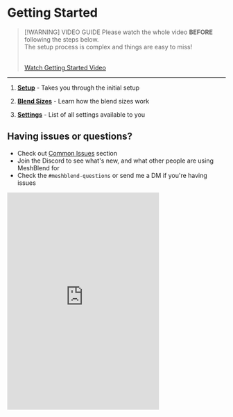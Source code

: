 # Getting Started

> [!WARNING] VIDEO GUIDE
> Please watch the whole video **BEFORE** following the steps below. 
> <br>
> The setup process is complex and things are easy to miss!
> <br>
> <br>
> 
> <a href="https://www.youtube.com/watch?v=C8bxiYUE8TE&embeds_referring_euri=https%3A%2F%2Fmeshblend.lervik.com%2F" target="_blank" class="fabLink">Watch Getting Started Video</a>

---

1. **[Setup](<Setup.md>)** - Takes you through the initial setup

3. **[Blend Sizes](<Blend Sizes.md>)** - Learn how the blend sizes work

4. **[Settings](<Settings.md>)** - List of all settings available to you

## Having issues or questions?

- Check out [Common Issues](<../Knowledgebase/Common Issues.md>) section
- Join the Discord to see what's new, and what other people are using MeshBlend for
- Check the `#meshblend-questions` or send me a DM if you're having issues

<iframe src="https://discord.com/widget?id=1279047221362294964&theme=dark" width="350" height="500" allowtransparency="true" frameborder="0" sandbox="allow-popups allow-popups-to-escape-sandbox allow-same-origin allow-scripts"></iframe>